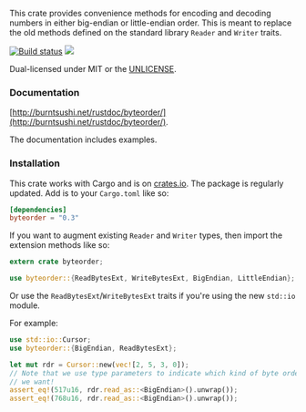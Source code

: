 This crate provides convenience methods for encoding and decoding numbers in
either big-endian or little-endian order. This is meant to replace the old
methods defined on the standard library `Reader` and `Writer` traits.

[![Build status](https://api.travis-ci.org/BurntSushi/byteorder.png)](https://travis-ci.org/BurntSushi/byteorder)
[![](http://meritbadge.herokuapp.com/byteorder)](https://crates.io/crates/byteorder)

Dual-licensed under MIT or the [UNLICENSE](http://unlicense.org).


### Documentation

[http://burntsushi.net/rustdoc/byteorder/](http://burntsushi.net/rustdoc/byteorder/).

The documentation includes examples.


### Installation

This crate works with Cargo and is on
[crates.io](https://crates.io/crates/byteorder). The package is regularly
updated.  Add is to your `Cargo.toml` like so:

```toml
[dependencies]
byteorder = "0.3"
```

If you want to augment existing `Reader` and `Writer` types, then import the
extension methods like so:

```rust
extern crate byteorder;

use byteorder::{ReadBytesExt, WriteBytesExt, BigEndian, LittleEndian};
```

Or use the `ReadBytesExt`/`WriteBytesExt` traits if you're using the new
`std::io` module.

For example:

```rust
use std::io::Cursor;
use byteorder::{BigEndian, ReadBytesExt};

let mut rdr = Cursor::new(vec![2, 5, 3, 0]);
// Note that we use type parameters to indicate which kind of byte order
// we want!
assert_eq!(517u16, rdr.read_as::<BigEndian>().unwrap());
assert_eq!(768u16, rdr.read_as::<BigEndian>().unwrap());
```
